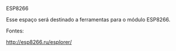 ESP8266

Esse espaço será destinado a ferramentas para o módulo ESP8266.


Fontes:

http://esp8266.ru/esplorer/

